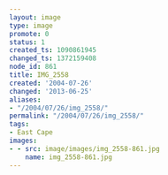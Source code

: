 ```yaml
---
layout: image
type: image
promote: 0
status: 1
created_ts: 1090861945
changed_ts: 1372159408
node_id: 861
title: IMG_2558
created: '2004-07-26'
changed: '2013-06-25'
aliases:
- "/2004/07/26/img_2558/"
permalink: "/2004/07/26/img_2558/"
tags:
- East Cape
images:
- - src: image/images/img_2558-861.jpg
    name: img_2558-861.jpg
---
```


